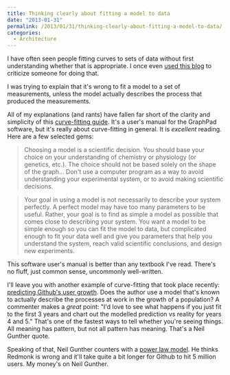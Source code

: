```yaml
---
title: Thinking clearly about fitting a model to data
date: "2013-01-31"
permalink: /2013/01/31/thinking-clearly-about-fitting-a-model-to-data/
categories:
  - Architecture
---
```

I have often seen people fitting curves to sets of data without first understanding whether that is appropriate. I once even [used this blog][1] to criticize someone for doing that.

I was trying to explain that it's wrong to fit a model to a set of measurements, unless the model actually describes the process that produced the measurements.

All of my explanations (and rants) have fallen far short of the clarity and simplicity of this [curve-fitting guide][2]. It's a user's manual for the GraphPad software, but it's really about curve-fitting in general. It is *excellent* reading. Here are a few selected gems:

> Choosing a model is a scientific decision. You should base your choice on your understanding of chemistry or physiology (or genetics, etc.). The choice should not be based solely on the shape of the graph&#8230; Don't use a computer program as a way to avoid understanding your experimental system, or to avoid making scientific decisions.

> Your goal in using a model is not necessarily to describe your system perfectly. A perfect model may have too many parameters to be useful. Rather, your goal is to find as simple a model as possible that comes close to describing your system. You want a model to be simple enough so you can fit the model to data, but complicated enough to fit your data well and give you parameters that help you understand the system, reach valid scientific conclusions, and design new experiments.

This software user's manual is better than any textbook I've read. There's no fluff, just common sense, uncommonly well-written.

I'll leave you with another example of curve-fitting that took place recently: [predicting Github's user growth][3]. Does the author use a model that's known to actually describe the processes at work in the growth of a population? A commenter makes a *great* point: "I'd love to see what happens if you just fit to the first 3 years and chart out the modelled prediction vs reality for years 4 and 5." That's one of the fastest ways to tell whether you're seeing things. All meaning has pattern, but not all pattern has meaning. That's a Neil Gunther quote.

Speaking of that, Neil Gunther counters with a [power law model][4]. He thinks Redmonk is wrong and it'll take quite a bit longer for Github to hit 5 million users. My money's on Neil Gunther.

 [1]: http://www.xaprb.com/blog/2011/01/15/sleep-while-you-can-because-it-wont-last-long/ "Sleep while you can, because it won’t last long"
 [2]: http://graphpad.com/guides/prism/6/curve-fitting/
 [3]: http://redmonk.com/dberkholz/2013/01/21/github-will-hit-5-million-users-within-a-year/
 [4]: https://groups.google.com/d/topic/guerrilla-capacity-planning/Hd9SQy654c4/discussion
